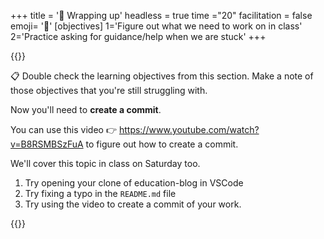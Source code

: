 +++
title = '🎁 Wrapping up'
headless = true
time ="20"
facilitation = false
emoji= '🧩'
[objectives]
    1='Figure out what we need to work on in class'
    2='Practice asking for guidance/help when we are stuck'
+++

{{<note type="activity" title="Creating a commit - Figure it out 🔍">}}

📋 Double check the learning objectives from this section. Make a note of those objectives that you're still struggling with.

Now you'll need to **create a commit**.

You can use this video 👉 https://www.youtube.com/watch?v=B8RSMBSzFuA to figure out how to create a commit.

We'll cover this topic in class on Saturday too.

1. Try opening your clone of education-blog in VSCode
2. Try fixing a typo in the `README.md` file
3. Try using the video to create a commit of your work.

{{</note>}}
